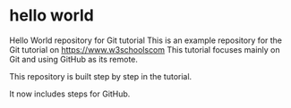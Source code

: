 # hello world
Hello World repository for Git tutorial
This is an example repository for the Git tutorial on https://www.w3schoolscom
This tutorial focuses mainly on Git and using GitHub as its remote.

This repository is built step by step in the tutorial.

It now includes steps for GitHub.
